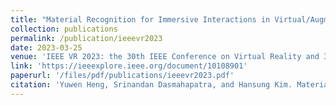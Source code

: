 ```yaml
---
title: "Material Recognition for Immersive Interactions in Virtual/Augmented Reality"
collection: publications
permalink: /publication/ieeevr2023
date: 2023-03-25
venue: 'IEEE VR 2023: the 30th IEEE Conference on Virtual Reality and 3D User Interfaces'
link: 'https://ieeexplore.ieee.org/document/10108901'
paperurl: '/files/pdf/publications/ieeevr2023.pdf'
citation: 'Yuwen Heng, Srinandan Dasmahapatra, and Hansung Kim. Material recognition for immersive interactions in virtual/augmented reality. In <i>2023 IEEE conference on virtual reality and 3D user interfaces abstracts and workshops (VRW)</i>, pages 577–578. IEEE, 2023'
---
```

 
 